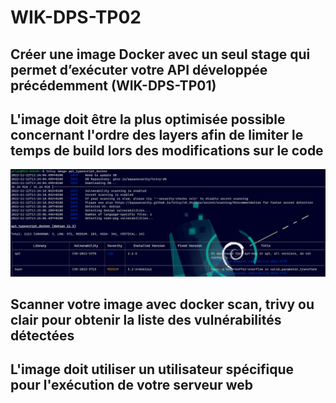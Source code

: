 # WIK-DPS-TP02

## Créer une image Docker avec un seul stage qui permet d’exécuter votre API développée précédemment (WIK-DPS-TP01)

## L'image doit être la plus optimisée possible concernant l'ordre des layers afin de limiter le temps de build lors des modifications sur le code
![](./img/Trivy.png)

## Scanner votre image avec docker scan, trivy ou clair pour obtenir la liste des vulnérabilités détectées

## L'image doit utiliser un utilisateur spécifique pour l'exécution de votre serveur web
